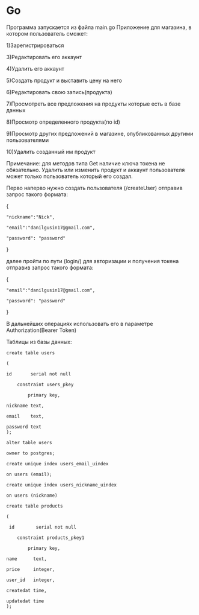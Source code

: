 # Go
Программа запускается из файла  main.go
Приложение для магазина, в котором пользователь сможет:

1)Зарегистрироваться 

3)Редактировать его аккаунт

4)Удалить его аккаунт

5)Создать продукт и выставить цену на него

6)Редактировать свою запись(продукта)

7)Просмотреть все предложения на продукты которые есть в базе данных

8)Просмотр определенного продукта(по id)

9)Просмотр других предложений в магазине, опубликованных другими пользователями 
  
10)Удалить созданный им продукт


Примечание: для методов типа Get наличие ключа токена не обязательно.
Удалить или изменить продукт  и аккаунт пользователя может только пользователь который его создал.



Перво наперво нужно создать пользователя (/createUser) 
отправив запрос такого формата:

{

    "nickname":"Nick",

    "email":"danilgusin17@gmail.com",

    "password": "password"

}

далее  пройти по пути (login/) для авторизации и получения токена  отправив запрос такого формата:

{

    "email":"danilgusin17@gmail.com",

    "password": "password"

}


В дальнейших операциях использовать
его в параметре Authorization(Bearer Token)

Таблицы из базы данных:


    create table users

    (

    id       serial not null

        constraint users_pkey

            primary key,

    nickname text,

    email    text,

    password text
    );

    alter table users

    owner to postgres;

    create unique index users_email_uindex

    on users (email);

    create unique index users_nickname_uindex

    on users (nickname)

    create table products

    (

     id        serial not null

        constraint products_pkey1

            primary key,

    name      text,

    price     integer,

    user_id   integer,

    createdat time,

    updatedat time
    );
